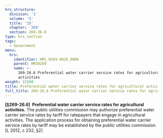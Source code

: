 ```yaml
---
hrs_structure:
  division: '1'
  volume: '5'
  title: '15'
  chapter: '269'
  section: 269-26.6
type: hrs_section
tags:
  - Government
menu:
  hrs:
    identifier: HRS_0269-0026_0006
    parent: HRS0269
    name: >-
      269-26.6 Preferential water carrier service rates for agricultural
      activities
weight: 22260
title: Preferential water carrier service rates for agricultural activities
full_title: 269-26.6 Preferential water carrier service rates for agricultural activities
---
```

**[§269-26.6]  Preferential water carrier service rates for agricultural activities.** The public utilities commission may authorize preferential water carrier service rates by tariff for ratepayers that engage in agricultural activities. The application process for obtaining preferential water carrier service rates by tariff may be established by the public utilities commission. [L 2012, c 232, §2]